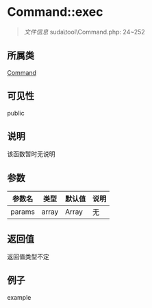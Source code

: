 # Command::exec

> *文件信息* suda\tool\Command.php: 24~252
## 所属类 

[Command](../Command.md)

## 可见性

  public  
## 说明

该函数暂时无说明

## 参数

 
| 参数名 | 类型 | 默认值 | 说明 |
|--------|-----|-------|-------|
 | params |  array | Array | 无 |
## 返回值
返回值类型不定
## 例子

example